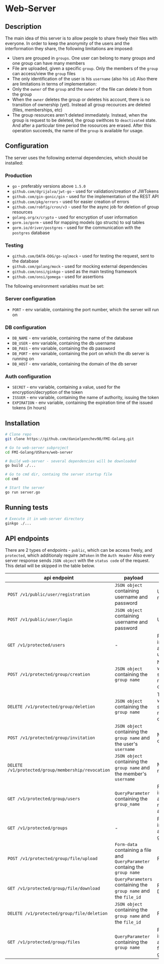 # Web-Server

## Description
The main idea of this server is to allow people to share freely their files with everyone.
In order to keep the anonymity of the users and the interformation they share, the following limitations are imposed:
* Users are grouped in `groups`. One user can belong to many groups and one group can have many members
* File are uploaded, given a specific `group`. Only the members of the `group` can access/view the `group` files
* The only identification of the user is his `username` (also his `id`)
Also there are limitations in terms of implementation:
* Only the `owner` of the `group` and the `owner` of the file can delete it from the group
* When the `owner` deletes the group or deletes his account, there is no transition of ownership (yet). Instead all group recources are deleted (files, memberships, etc)
* The group resources aren't deleted immediately. Instead, when the group is request to be deleted, the group swithces to `deactivated` state. And after a particular time period the rosources are erased. After this operation succeeds, the name of the `group` is available for usage.

## Configuration
The server uses the following external dependencies, which should be installed:
### Production
* `go` - preferably versions above `1.5.0`
* `github.com/dgrijalva/jwt-go` - used for validation/creation of JWTokens
* `github.com/gin-gonic/gin` - used for the implementation of the REST API
* `github.com/pkg/errors` - used for easier creation of errors
* `github.com/robfig/cron/v3` - used for the async job for deletion of group resources
* `golang.org/x/crypto` - used for encryption of user information
* `gorm.io/gorm` - used for mapping models (go structs) to sql tables
* `gorm.io/driver/postgres` - used for the communication with the `postgres` database
### Testing
* `github.com/DATA-DOG/go-sqlmock` - used for testing the request, sent to the database
* `github.com/golang/mock` - used for mocking external dependencies
* `github.com/onsi/ginkgo` - used as the main testing framework
* `github.com/onsi/gomega` - used for assertions

The following environment variables must be set:
### Server configuration
* `PORT` - env variable, containing the port number, which the server will run on
### DB configuration
* `DB_NAME` - env variable, containing the name of the database
* `DB_USER` - env variable, containing the db username
* `DB_PASS` - env variable, containing the db password
* `DB_PORT` - env variable, containing the port on which the db server is running on
* `DB_HOST` - env variable, containing the domain of the db server
### Auth configuration
* `SECRET` - env variable, containing a value, used for the encryption/decryption of the token
* `ISSUER` - env variable, containing the name of authority, issuing the token
* `EXPIRATION` - env variable, containing the expiration time of the issued tokens (in hours)

## Installation
```bash
# Clone repo
git clone https://github.com/danielpenchev98/FMI-Golang.git

# Go to web-server subproject
cd FMI-Golang/UShare/web-server

# Build web-server - several dependencies will be downloaded
go build ./...

# Go to cmd dir, containg the server startup file
cd cmd

# Start the server
go run server.go
```

## Running tests
```bash
# Execute it in web-server directory
ginkgo ./...
```

## API endpoints
There are 2 types of endpoints - `public`, which can be access freely, and `protected`, which additionaly require `JWToken` in the `Auth Header` 
Also every server response sends `JSON object` with the `status code` of the request. This detail will be skipped in the table below.

|api endpoint | payload | usage | result |
|--|--|--|--|
|`POST /v1/public/user/registration` | `JSON object` containing username and password | User registration |-|
|`POST /v1/public/user/login`|`JSON object` containing username and password|User login|`JWToken`|
|`GET /v1/protected/users`|-|Fetch information about all users|Information records about users|
|`POST /v1/protected/group/creation`|`JSON object` containing the `group name` |New group with the specified name is created|-|
|`DELETE /v1/protected/group/deletion`|`JSON object` containing the `group name`|The group with the specified name is deleted|-|
|`POST /v1/protected/group/invitation`|`JSON object` containing the `group name` and the user's `username` |Membership created|-|
|`DELETE /v1/protected/group/membership/revocation`|`JSON object` containing the `group name` and the member's `username`|Membership revoked|-|
|`GET /v1/protected/group/users`| `QueryParameter` containing the `group_name` |Fetch information about all members of a group | Information records about the members|
|`GET /v1/protected/groups`|-|Fetch information about all groups|Information records about the members|
|`POST /v1/protected/group/file/upload`|`Form-data` containing a file and `QueryParameter` containg the `group name`|File Upload|ID of the file(`file_id`)|
|`GET /v1/protected/group/file/download`|`QueryParameters` containing the `group name` and the `file_id`|File Download|File|
|`DELETE /v1/protected/group/file/deletion`|`JSON object` containing the `group name` and the `file_id`|File deletion|-|
|`GET /v1/protected/group/files`|`QueryParameter` containing the `group name`|Fetch information about all files for a given group|Information records about the files|
